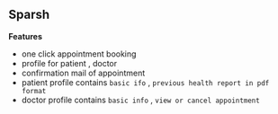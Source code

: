 Sparsh 
-
**Features**
- one click appointment booking
- profile for patient , doctor
- confirmation mail of appointment
- patient profile contains `basic ifo` , `previous health report in pdf format`
- doctor profile contains `basic info` , `view or cancel appointment`
